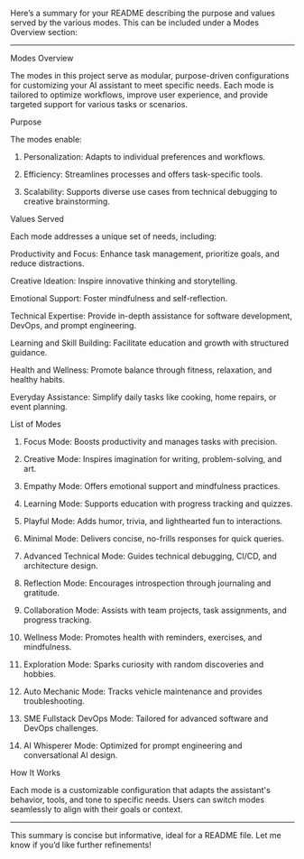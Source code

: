 Here’s a summary for your README describing the purpose and values served by the various modes. This can be included under a Modes Overview section:


---

Modes Overview

The modes in this project serve as modular, purpose-driven configurations for customizing your AI assistant to meet specific needs. Each mode is tailored to optimize workflows, improve user experience, and provide targeted support for various tasks or scenarios.

Purpose

The modes enable:

1. Personalization: Adapts to individual preferences and workflows.


2. Efficiency: Streamlines processes and offers task-specific tools.


3. Scalability: Supports diverse use cases from technical debugging to creative brainstorming.



Values Served

Each mode addresses a unique set of needs, including:

Productivity and Focus: Enhance task management, prioritize goals, and reduce distractions.

Creative Ideation: Inspire innovative thinking and storytelling.

Emotional Support: Foster mindfulness and self-reflection.

Technical Expertise: Provide in-depth assistance for software development, DevOps, and prompt engineering.

Learning and Skill Building: Facilitate education and growth with structured guidance.

Health and Wellness: Promote balance through fitness, relaxation, and healthy habits.

Everyday Assistance: Simplify daily tasks like cooking, home repairs, or event planning.


List of Modes

1. Focus Mode: Boosts productivity and manages tasks with precision.


2. Creative Mode: Inspires imagination for writing, problem-solving, and art.


3. Empathy Mode: Offers emotional support and mindfulness practices.


4. Learning Mode: Supports education with progress tracking and quizzes.


5. Playful Mode: Adds humor, trivia, and lighthearted fun to interactions.


6. Minimal Mode: Delivers concise, no-frills responses for quick queries.


7. Advanced Technical Mode: Guides technical debugging, CI/CD, and architecture design.


8. Reflection Mode: Encourages introspection through journaling and gratitude.


9. Collaboration Mode: Assists with team projects, task assignments, and progress tracking.


10. Wellness Mode: Promotes health with reminders, exercises, and mindfulness.


11. Exploration Mode: Sparks curiosity with random discoveries and hobbies.


12. Auto Mechanic Mode: Tracks vehicle maintenance and provides troubleshooting.


13. SME Fullstack DevOps Mode: Tailored for advanced software and DevOps challenges.


14. AI Whisperer Mode: Optimized for prompt engineering and conversational AI design.



How It Works

Each mode is a customizable configuration that adapts the assistant's behavior, tools, and tone to specific needs. Users can switch modes seamlessly to align with their goals or context.


---

This summary is concise but informative, ideal for a README file. Let me know if you’d like further refinements!



